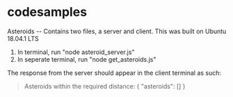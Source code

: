 # codesamples

Asteroids -- Contains two files, a server and client. This was built on Ubuntu 18.04.1 LTS

1. In terminal, run "node asteroid_server.js"
2. In seperate terminal, run "node get_asteroids.js"

The response from the server should appear in the client terminal as such:  
>Asteroids within the required distance: { "asteroids": [] }
 
 

